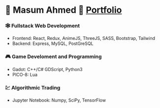 # 👾 Masum Ahmed 👾 [Portfolio](https://masumahmed.github.io)
### 🕸 Fullstack Web Development
- Frontend: React, Redux, AnimeJS, ThreeJS, SASS, Bootstrap, Tailwind
- Backend: Express, MySQL, PostGreSQL
### 🎮 Game Develoment and Programming
- Gadot: C++/C# GDScript, Python3
- PICO-8: Lua
### 💹 Algorithmic Trading
- Jupyter Notebook: Numpy, SciPy, TensorFlow
